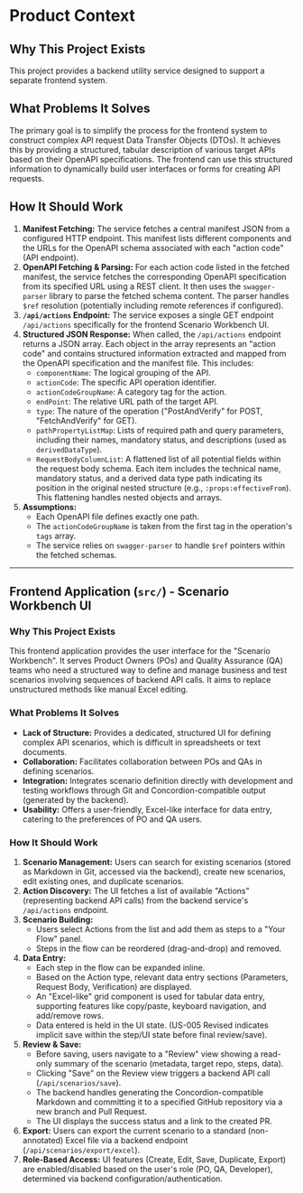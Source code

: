 # Product Context

## Why This Project Exists

This project provides a backend utility service designed to support a separate frontend system.

## What Problems It Solves

The primary goal is to simplify the process for the frontend system to construct complex API request Data Transfer Objects (DTOs). It achieves this by providing a structured, tabular description of various target APIs based on their OpenAPI specifications. The frontend can use this structured information to dynamically build user interfaces or forms for creating API requests.

## How It Should Work

1.  **Manifest Fetching:** The service fetches a central manifest JSON from a configured HTTP endpoint. This manifest lists different components and the URLs for the OpenAPI schema associated with each "action code" (API endpoint).
2.  **OpenAPI Fetching & Parsing:** For each action code listed in the fetched manifest, the service fetches the corresponding OpenAPI specification from its specified URL using a REST client. It then uses the `swagger-parser` library to parse the fetched schema content. The parser handles `$ref` resolution (potentially including remote references if configured).
3.  **`/api/actions` Endpoint:** The service exposes a single GET endpoint `/api/actions` specifically for the frontend Scenario Workbench UI. 
4.  **Structured JSON Response:** When called, the `/api/actions` endpoint returns a JSON array. Each object in the array represents an "action code" and contains structured information extracted and mapped from the OpenAPI specification and the manifest file. This includes:
    *   `componentName`: The logical grouping of the API.
    *   `actionCode`: The specific API operation identifier.
    *   `actionCodeGroupName`: A category tag for the action.
    *   `endPoint`: The relative URL path of the target API.
    *   `type`: The nature of the operation ("PostAndVerify" for POST, "FetchAndVerify" for GET).
    *   `pathPropertyListMap`: Lists of required path and query parameters, including their names, mandatory status, and descriptions (used as `derivedDataType`).
    *   `RequestBodyColumnList`: A flattened list of all potential fields within the request body schema. Each item includes the technical name, mandatory status, and a derived data type path indicating its position in the original nested structure (e.g., `:props:effectiveFrom`). This flattening handles nested objects and arrays.
5.  **Assumptions:**
    *   Each OpenAPI file defines exactly one path.
    *   The `actionCodeGroupName` is taken from the first tag in the operation's `tags` array.
    *   The service relies on `swagger-parser` to handle `$ref` pointers within the fetched schemas.

---

## Frontend Application (`src/`) - Scenario Workbench UI

### Why This Project Exists

This frontend application provides the user interface for the "Scenario Workbench". It serves Product Owners (POs) and Quality Assurance (QA) teams who need a structured way to define and manage business and test scenarios involving sequences of backend API calls. It aims to replace unstructured methods like manual Excel editing.

### What Problems It Solves

*   **Lack of Structure:** Provides a dedicated, structured UI for defining complex API scenarios, which is difficult in spreadsheets or text documents.
*   **Collaboration:** Facilitates collaboration between POs and QAs in defining scenarios.
*   **Integration:** Integrates scenario definition directly with development and testing workflows through Git and Concordion-compatible output (generated by the backend).
*   **Usability:** Offers a user-friendly, Excel-like interface for data entry, catering to the preferences of PO and QA users.

### How It Should Work

1.  **Scenario Management:** Users can search for existing scenarios (stored as Markdown in Git, accessed via the backend), create new scenarios, edit existing ones, and duplicate scenarios.
2.  **Action Discovery:** The UI fetches a list of available "Actions" (representing backend API calls) from the backend service's `/api/actions` endpoint.
3.  **Scenario Building:**
    *   Users select Actions from the list and add them as steps to a "Your Flow" panel.
    *   Steps in the flow can be reordered (drag-and-drop) and removed.
4.  **Data Entry:**
    *   Each step in the flow can be expanded inline.
    *   Based on the Action type, relevant data entry sections (Parameters, Request Body, Verification) are displayed.
    *   An "Excel-like" grid component is used for tabular data entry, supporting features like copy/paste, keyboard navigation, and add/remove rows.
    *   Data entered is held in the UI state. (US-005 Revised indicates implicit save within the step/UI state before final review/save).
5.  **Review & Save:**
    *   Before saving, users navigate to a "Review" view showing a read-only summary of the scenario (metadata, target repo, steps, data).
    *   Clicking "Save" on the Review view triggers a backend API call (`/api/scenarios/save`).
    *   The backend handles generating the Concordion-compatible Markdown and committing it to a specified GitHub repository via a new branch and Pull Request.
    *   The UI displays the success status and a link to the created PR.
6.  **Export:** Users can export the current scenario to a standard (non-annotated) Excel file via a backend endpoint (`/api/scenarios/export/excel`).
7.  **Role-Based Access:** UI features (Create, Edit, Save, Duplicate, Export) are enabled/disabled based on the user's role (PO, QA, Developer), determined via backend configuration/authentication.
